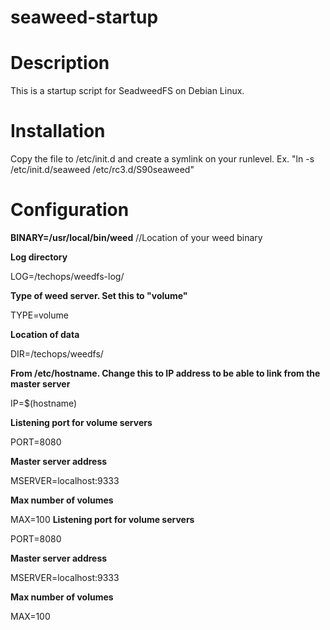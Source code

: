 # seaweed-startup

# Description
This is a startup script for SeadweedFS on Debian Linux. 

# Installation
Copy the file to /etc/init.d and create a symlink on your runlevel.
Ex. "ln -s /etc/init.d/seaweed /etc/rc3.d/S90seaweed"


# Configuration

**BINARY=/usr/local/bin/weed** //Location of your weed binary

**Log directory**

LOG=/techops/weedfs-log/ 

**Type of weed server. Set this to "volume"**

TYPE=volume 

**Location of data**

DIR=/techops/weedfs/ 

**From /etc/hostname. Change this to IP address to be able to link from the master server**

IP=$(hostname)

**Listening port for volume servers**

PORT=8080 

**Master server address**

MSERVER=localhost:9333 

**Max number of volumes**

MAX=100
**Listening port for volume servers**

PORT=8080 

**Master server address**

MSERVER=localhost:9333 

**Max number of volumes**

MAX=100
